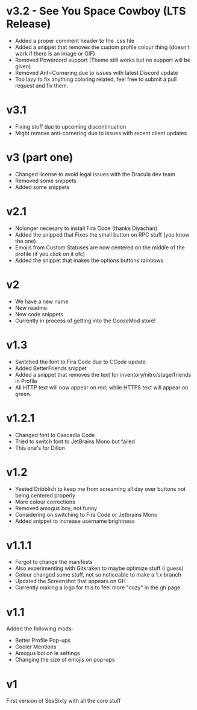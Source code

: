 # v3.2 - See You Space Cowboy (LTS Release)
- Added a proper comment header to the .css file
- Added a snippet that removes the custom profile colour thing (doesn't work if there is an image or GIF)
- Removed Powercord support (Theme still works but no support will be given)
- Removed Anti-Cornering due to issues with latest Discord update
- Too lazy to fix anything coloring related, feel free to submit a pull request and fix them.

# v3.1
- Fixing stuff due to upcoming discontinuation
- Might remove anti-cornering due to issues with recent client updates

# v3 (part one)
- Changed license to avoid legal issues with the Dracula dev team
- Removed some snippets
- Added some snippets

# v2.1
- Nolonger necesary to install Fira Code (thanks Diyachan)
- Added the snipped that Fixes the small button on RPC stuff (you know the one)
- Emojis from Custom Statuses are now centered on the middle of the profile (if you click on it ofc)
- Added the snippet that makes the options buttons rainbows

# v2
- We have a new name
- New readme
- New code snippets
- Currently in process of getting into the GooseMod store!

# v1.3
- Switched the font to Fira Code due to CCode update
- Added BetterFriends snippet
- Added a snippet that removes the text for inventory/nitro/stage/friends in Profile
- All HTTP text will now appear on red; while HTTPS text will appear on green.  

# v1.2.1
- Changed font to Cascadia Code
- Tried to switch font to JetBrains Mono but failed
- This one's for Dillon

# v1.2
- Yeeted Dribblish to keep me from screaming all day over buttons not being centered properly
- More colour corrections
- Removed amogus boy, not funny
- Considering on switching to Fira Code or Jetbrains Mono
- Added snippet to increase username brightness

# v1.1.1
- Forgot to change the manifests
- Also experimenting with Gitkraken to maybe optimize stuff (i guess)
- Colour changed some stuff, not so noticeable to make a 1.x branch
- Updated the Screenshot that appears on GH
- Currently making a logo for this to feel more "cozy" in the gh page

# v1.1
Added the following mods:
- Better Profile Pop-ups
- Cooler Mentions
- Amogus boi on le settings
- Changing the size of emojis on pop-ups

# v1
First version of SeaSixty with all the core stuff
